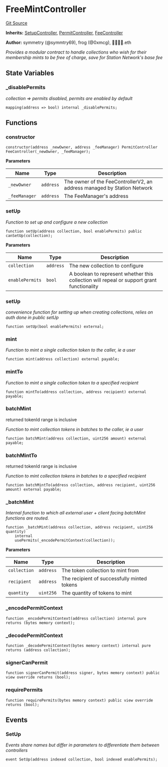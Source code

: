 # FreeMintController
[Git Source](https://github.com/0xStation/groupos/blob/a8023d340c65e0d686ded288134361dc4f500ad5/src/membership/modules/FreeMintController.sol)

**Inherits:**
[SetupController](/src/lib/module/SetupController.sol/abstract.SetupController.md), [PermitController](/src/lib/module/PermitController.sol/abstract.PermitController.md), [FeeController](/src/lib/module/FeeController.sol/abstract.FeeController.md)

**Author:**
symmetry (@symmtry69), frog (@0xmcg), 👦🏻👦🏻.eth

*Provides a modular contract to handle collections who wish for their membership mints to be
free of charge, save for Station Network's base fee*


## State Variables
### _disablePermits
*collection => permits disabled, permits are enabled by default*


```solidity
mapping(address => bool) internal _disablePermits;
```


## Functions
### constructor


```solidity
constructor(address _newOwner, address _feeManager) PermitController FeeController(_newOwner, _feeManager);
```
**Parameters**

|Name|Type|Description|
|----|----|-----------|
|`_newOwner`|`address`|The owner of the FeeControllerV2, an address managed by Station Network|
|`_feeManager`|`address`|The FeeManager's address|


### setUp

*Function to set up and configure a new collection*


```solidity
function setUp(address collection, bool enablePermits) public canSetUp(collection);
```
**Parameters**

|Name|Type|Description|
|----|----|-----------|
|`collection`|`address`|The new collection to configure|
|`enablePermits`|`bool`|A boolean to represent whether this collection will repeal or support grant functionality|


### setUp

*convenience function for setting up when creating collections, relies on auth done in public setUp*


```solidity
function setUp(bool enablePermits) external;
```

### mint

*Function to mint a single collection token to the caller, ie a user*


```solidity
function mint(address collection) external payable;
```

### mintTo

*Function to mint a single collection token to a specified recipient*


```solidity
function mintTo(address collection, address recipient) external payable;
```

### batchMint

returned tokenId range is inclusive

*Function to mint collection tokens in batches to the caller, ie a user*


```solidity
function batchMint(address collection, uint256 amount) external payable;
```

### batchMintTo

returned tokenId range is inclusive

*Function to mint collection tokens in batches to a specified recipient*


```solidity
function batchMintTo(address collection, address recipient, uint256 amount) external payable;
```

### _batchMint

*Internal function to which all external user + client facing batchMint functions are routed.*


```solidity
function _batchMint(address collection, address recipient, uint256 quantity)
    internal
    usePermits(_encodePermitContext(collection));
```
**Parameters**

|Name|Type|Description|
|----|----|-----------|
|`collection`|`address`|The token collection to mint from|
|`recipient`|`address`|The recipient of successfully minted tokens|
|`quantity`|`uint256`|The quantity of tokens to mint|


### _encodePermitContext


```solidity
function _encodePermitContext(address collection) internal pure returns (bytes memory context);
```

### _decodePermitContext


```solidity
function _decodePermitContext(bytes memory context) internal pure returns (address collection);
```

### signerCanPermit


```solidity
function signerCanPermit(address signer, bytes memory context) public view override returns (bool);
```

### requirePermits


```solidity
function requirePermits(bytes memory context) public view override returns (bool);
```

## Events
### SetUp
*Events share names but differ in parameters to differentiate them between controllers*


```solidity
event SetUp(address indexed collection, bool indexed enablePermits);
```

